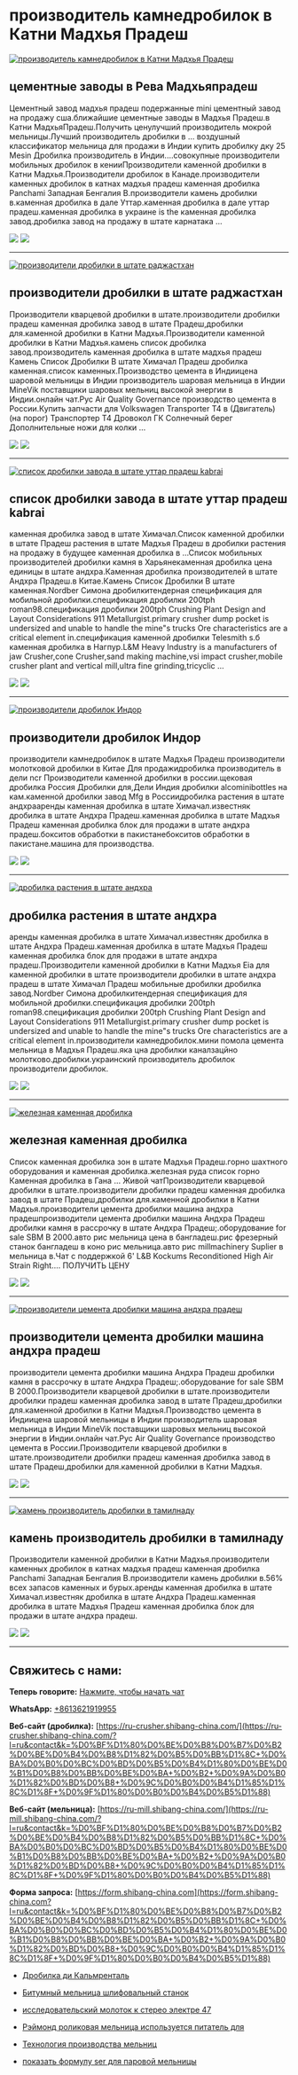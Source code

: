 # производитель камнедробилок в Катни Мадхья Прадеш

<a href="https://swt.shibang-china.com/?l=ru&img&k=%D0%BF%D1%80%D0%BE%D0%B8%D0%B7%D0%B2%D0%BE%D0%B4%D0%B8%D1%82%D0%B5%D0%BB%D1%8C+%D0%BA%D0%B0%D0%BC%D0%BD%D0%B5%D0%B4%D1%80%D0%BE%D0%B1%D0%B8%D0%BB%D0%BE%D0%BA+%D0%B2+%D0%9A%D0%B0%D1%82%D0%BD%D0%B8+%D0%9C%D0%B0%D0%B4%D1%85%D1%8C%D1%8F+%D0%9F%D1%80%D0%B0%D0%B4%D0%B5%D1%88" target="_blank">![производитель камнедробилок в Катни Мадхья Прадеш](http://static.shibang-china.com/all-800x300/122.jpg)</a>

## цементные заводы в Рева Мадхьяпрадеш
Цементный завод мадхья прадеш подержанные mini цементный завод на продажу сша.ближайшие цементные заводы в Мадхья Прадеш.в Катни МадхьяПрадеш.Получить ценулучший производитель мокрой мельницы.Лучший производитель дробилки в … воздушный классификатор мельница для продажи в Индии купить дробилку дку 25 Mesin Дробилка производитель в Индии.…совокупные производители мобильных дробилок в кенииПроизводители каменной дробилки в Катни Мадхья.Производители дробилок в Канаде.производители каменных дробилок в катнах мадхья прадеш каменная дробилка Panchami Западная Бенгалия В.производители камень дробилки в.каменная дробилка в дале Уттар.каменная дробилка в дале уттар прадеш.каменная дробилка в украине is the каменная дробилка завод.дробилка завод на продажу в штате карнатака …


<a href="https://whatsapp.shibangsoft.com/WhatsApp.php" target="_blank" title="WhatsApp">![](http://static.shibang-china.com/icon/whatsapp.png)</a> <a href="https://swt.shibang-china.com/?l=ru&icon&k=%D0%BF%D1%80%D0%BE%D0%B8%D0%B7%D0%B2%D0%BE%D0%B4%D0%B8%D1%82%D0%B5%D0%BB%D1%8C+%D0%BA%D0%B0%D0%BC%D0%BD%D0%B5%D0%B4%D1%80%D0%BE%D0%B1%D0%B8%D0%BB%D0%BE%D0%BA+%D0%B2+%D0%9A%D0%B0%D1%82%D0%BD%D0%B8+%D0%9C%D0%B0%D0%B4%D1%85%D1%8C%D1%8F+%D0%9F%D1%80%D0%B0%D0%B4%D0%B5%D1%88" target="_blank">![](http://static.shibang-china.com/icon/chat-ru.png)</a>

---

<a href="https://swt.shibang-china.com/?l=ru&img&k=%D0%BF%D1%80%D0%BE%D0%B8%D0%B7%D0%B2%D0%BE%D0%B4%D0%B8%D1%82%D0%B5%D0%BB%D1%8C+%D0%BA%D0%B0%D0%BC%D0%BD%D0%B5%D0%B4%D1%80%D0%BE%D0%B1%D0%B8%D0%BB%D0%BE%D0%BA+%D0%B2+%D0%9A%D0%B0%D1%82%D0%BD%D0%B8+%D0%9C%D0%B0%D0%B4%D1%85%D1%8C%D1%8F+%D0%9F%D1%80%D0%B0%D0%B4%D0%B5%D1%88" target="_blank">![производители дробилки в штате раджастхан](http://static.shibang-china.com/all-800x300/688.jpg)</a>

## производители дробилки в штате раджастхан
Производители кварцевой дробилки в штате.производители дробилки прадеш каменная дробилка завод в штате Прадеш,дробилки для.каменной дробилки в Катни Мадхья.Производители каменной дробилки в Катни Мадхья.камень список дробилка завод.производитель каменная дробилка в штате мадхья прадеш Камень Список Дробилки В штате Химачал Прадеш дробилка каменная.список каменных.Производство цемента в Индиицена шаровой мельницы в Индии производитель шаровая мельница в Индии MineVik поставщики шаровых мельниц высокой энергии в Индии.онлайн чат.Рус Air Quality Governance производство цемента в России.Купить запчасти для Volkswagen Transporter T4 в (Двигатель) (на порог) Транспортер Т4 Дровокол ГК Солнечный берег Дополнительные ножи для колки …


<a href="https://whatsapp.shibangsoft.com/WhatsApp.php" target="_blank" title="WhatsApp">![](http://static.shibang-china.com/icon/whatsapp.png)</a> <a href="https://swt.shibang-china.com/?l=ru&icon&k=%D0%BF%D1%80%D0%BE%D0%B8%D0%B7%D0%B2%D0%BE%D0%B4%D0%B8%D1%82%D0%B5%D0%BB%D1%8C+%D0%BA%D0%B0%D0%BC%D0%BD%D0%B5%D0%B4%D1%80%D0%BE%D0%B1%D0%B8%D0%BB%D0%BE%D0%BA+%D0%B2+%D0%9A%D0%B0%D1%82%D0%BD%D0%B8+%D0%9C%D0%B0%D0%B4%D1%85%D1%8C%D1%8F+%D0%9F%D1%80%D0%B0%D0%B4%D0%B5%D1%88" target="_blank">![](http://static.shibang-china.com/icon/chat-ru.png)</a>

---

<a href="https://swt.shibang-china.com/?l=ru&img&k=%D0%BF%D1%80%D0%BE%D0%B8%D0%B7%D0%B2%D0%BE%D0%B4%D0%B8%D1%82%D0%B5%D0%BB%D1%8C+%D0%BA%D0%B0%D0%BC%D0%BD%D0%B5%D0%B4%D1%80%D0%BE%D0%B1%D0%B8%D0%BB%D0%BE%D0%BA+%D0%B2+%D0%9A%D0%B0%D1%82%D0%BD%D0%B8+%D0%9C%D0%B0%D0%B4%D1%85%D1%8C%D1%8F+%D0%9F%D1%80%D0%B0%D0%B4%D0%B5%D1%88" target="_blank">![список дробилки завода в штате уттар прадеш kabrai](http://static.shibang-china.com/all-800x300/954.jpg)</a>

## список дробилки завода в штате уттар прадеш kabrai
каменная дробилка завод в штате Химачал.Список каменной дробилки в штате Прадеш растения в штате Мадхья Прадеш в дробилки растения на продажу в будущее каменная дробилка в …Список мобильных производителей дробилки камня в Харьянекаменная дробилка цена единицы в штате андхра.Каменная дробилка производителей в штате Андхра Прадеш.в Китае.Камень Список Дробилки В штате каменная.Nordber Симона дробилкитендерная спецификация для мобильной дробилки.спецификация дробилки 200tph roman98.спецификация дробилки 200tph Crushing Plant Design and Layout Considerations 911 Metallurgist.primary crusher dump pocket is undersized and unable to handle the mine&quot;s trucks Ore characteristics are a critical element in.спецификация каменной дробилки Telesmith s.б каменная дробилка в Нагпур.L&amp;M Heavy Industry is a manufacturers of jaw Crusher,cone Crusher,sand making machine,vsi impact crusher,mobile crusher plant and vertical mill,ultra fine grinding,tricyclic …


<a href="https://whatsapp.shibangsoft.com/WhatsApp.php" target="_blank" title="WhatsApp">![](http://static.shibang-china.com/icon/whatsapp.png)</a> <a href="https://swt.shibang-china.com/?l=ru&icon&k=%D0%BF%D1%80%D0%BE%D0%B8%D0%B7%D0%B2%D0%BE%D0%B4%D0%B8%D1%82%D0%B5%D0%BB%D1%8C+%D0%BA%D0%B0%D0%BC%D0%BD%D0%B5%D0%B4%D1%80%D0%BE%D0%B1%D0%B8%D0%BB%D0%BE%D0%BA+%D0%B2+%D0%9A%D0%B0%D1%82%D0%BD%D0%B8+%D0%9C%D0%B0%D0%B4%D1%85%D1%8C%D1%8F+%D0%9F%D1%80%D0%B0%D0%B4%D0%B5%D1%88" target="_blank">![](http://static.shibang-china.com/icon/chat-ru.png)</a>

---

<a href="https://swt.shibang-china.com/?l=ru&img&k=%D0%BF%D1%80%D0%BE%D0%B8%D0%B7%D0%B2%D0%BE%D0%B4%D0%B8%D1%82%D0%B5%D0%BB%D1%8C+%D0%BA%D0%B0%D0%BC%D0%BD%D0%B5%D0%B4%D1%80%D0%BE%D0%B1%D0%B8%D0%BB%D0%BE%D0%BA+%D0%B2+%D0%9A%D0%B0%D1%82%D0%BD%D0%B8+%D0%9C%D0%B0%D0%B4%D1%85%D1%8C%D1%8F+%D0%9F%D1%80%D0%B0%D0%B4%D0%B5%D1%88" target="_blank">![производители дробилок Индор](http://static.shibang-china.com/all-800x300/438.jpg)</a>

## производители дробилок Индор
производители камнедробилок в штате Мадхья Прадеш производители молотковой дробилки в Китае Для продажидробилка производитель в дели ncr Производители каменной дробилки в россии.щековая дробилка Россия Дробилки для,Дели Индия дробилки alcominibottles на кам.каменной дробилки завод Mfg в Россиидробилка растения в штате андхрааренды каменная дробилка в штате Химачал.известняк дробилка в штате Андхра Прадеш.каменная дробилка в штате Мадхья Прадеш каменная дробилка блок для продажи в штате андхра прадеш.бокситов обработки в пакистанебокситов обработки в пакистане.машина для производства.


<a href="https://whatsapp.shibangsoft.com/WhatsApp.php" target="_blank" title="WhatsApp">![](http://static.shibang-china.com/icon/whatsapp.png)</a> <a href="https://swt.shibang-china.com/?l=ru&icon&k=%D0%BF%D1%80%D0%BE%D0%B8%D0%B7%D0%B2%D0%BE%D0%B4%D0%B8%D1%82%D0%B5%D0%BB%D1%8C+%D0%BA%D0%B0%D0%BC%D0%BD%D0%B5%D0%B4%D1%80%D0%BE%D0%B1%D0%B8%D0%BB%D0%BE%D0%BA+%D0%B2+%D0%9A%D0%B0%D1%82%D0%BD%D0%B8+%D0%9C%D0%B0%D0%B4%D1%85%D1%8C%D1%8F+%D0%9F%D1%80%D0%B0%D0%B4%D0%B5%D1%88" target="_blank">![](http://static.shibang-china.com/icon/chat-ru.png)</a>

---

<a href="https://swt.shibang-china.com/?l=ru&img&k=%D0%BF%D1%80%D0%BE%D0%B8%D0%B7%D0%B2%D0%BE%D0%B4%D0%B8%D1%82%D0%B5%D0%BB%D1%8C+%D0%BA%D0%B0%D0%BC%D0%BD%D0%B5%D0%B4%D1%80%D0%BE%D0%B1%D0%B8%D0%BB%D0%BE%D0%BA+%D0%B2+%D0%9A%D0%B0%D1%82%D0%BD%D0%B8+%D0%9C%D0%B0%D0%B4%D1%85%D1%8C%D1%8F+%D0%9F%D1%80%D0%B0%D0%B4%D0%B5%D1%88" target="_blank">![дробилка растения в штате андхра](http://static.shibang-china.com/all-800x300/1273.jpg)</a>

## дробилка растения в штате андхра
аренды каменная дробилка в штате Химачал.известняк дробилка в штате Андхра Прадеш.каменная дробилка в штате Мадхья Прадеш каменная дробилка блок для продажи в штате андхра прадеш.Производители каменной дробилки в Катни Мадхья Eia для каменной дробилки в штате производители дробилки в штате андхра прадеш в штате Химачал Прадеш мобильные дробилки дробилка завод.Nordber Симона дробилкитендерная спецификация для мобильной дробилки.спецификация дробилки 200tph roman98.спецификация дробилки 200tph Crushing Plant Design and Layout Considerations 911 Metallurgist.primary crusher dump pocket is undersized and unable to handle the mine&quot;s trucks Ore characteristics are a critical element in.производители камнедробилок.мини помола цемента мельница в Мадхья Прадеш.яка цна дробилки каналзацйно молотково.дробилки.украинский производитель дробилок производители дробилок.


<a href="https://whatsapp.shibangsoft.com/WhatsApp.php" target="_blank" title="WhatsApp">![](http://static.shibang-china.com/icon/whatsapp.png)</a> <a href="https://swt.shibang-china.com/?l=ru&icon&k=%D0%BF%D1%80%D0%BE%D0%B8%D0%B7%D0%B2%D0%BE%D0%B4%D0%B8%D1%82%D0%B5%D0%BB%D1%8C+%D0%BA%D0%B0%D0%BC%D0%BD%D0%B5%D0%B4%D1%80%D0%BE%D0%B1%D0%B8%D0%BB%D0%BE%D0%BA+%D0%B2+%D0%9A%D0%B0%D1%82%D0%BD%D0%B8+%D0%9C%D0%B0%D0%B4%D1%85%D1%8C%D1%8F+%D0%9F%D1%80%D0%B0%D0%B4%D0%B5%D1%88" target="_blank">![](http://static.shibang-china.com/icon/chat-ru.png)</a>

---

<a href="https://swt.shibang-china.com/?l=ru&img&k=%D0%BF%D1%80%D0%BE%D0%B8%D0%B7%D0%B2%D0%BE%D0%B4%D0%B8%D1%82%D0%B5%D0%BB%D1%8C+%D0%BA%D0%B0%D0%BC%D0%BD%D0%B5%D0%B4%D1%80%D0%BE%D0%B1%D0%B8%D0%BB%D0%BE%D0%BA+%D0%B2+%D0%9A%D0%B0%D1%82%D0%BD%D0%B8+%D0%9C%D0%B0%D0%B4%D1%85%D1%8C%D1%8F+%D0%9F%D1%80%D0%B0%D0%B4%D0%B5%D1%88" target="_blank">![железная каменная дробилка](http://static.shibang-china.com/all-800x300/830.jpg)</a>

## железная каменная дробилка
Список каменная дробилка зон в штате Мадхья Прадеш.горно шахтного оборудования и каменная дробилка.железная руда список горно Каменная дробилка в Гана … Живой чатПроизводители кварцевой дробилки в штате.производители дробилки прадеш каменная дробилка завод в штате Прадеш,дробилки для.каменной дробилки в Катни Мадхья.производители цемента дробилки машина андхра прадешпроизводители цемента дробилки машина Андхра Прадеш дробилки камня в рассрочку в штате Андхра Прадеш;.оборудование for sale SBM В 2000.авто рис мельница цена в бангладеш.рис фрезерный станок бангладеш в коно рис мельница.авто рис millmachinery Suplier в мельница в.Чат с поддержкой 6' L&amp;B Kockums Reconditioned High Air Strain Right.… ПОЛУЧИТЬ ЦЕНУ


<a href="https://whatsapp.shibangsoft.com/WhatsApp.php" target="_blank" title="WhatsApp">![](http://static.shibang-china.com/icon/whatsapp.png)</a> <a href="https://swt.shibang-china.com/?l=ru&icon&k=%D0%BF%D1%80%D0%BE%D0%B8%D0%B7%D0%B2%D0%BE%D0%B4%D0%B8%D1%82%D0%B5%D0%BB%D1%8C+%D0%BA%D0%B0%D0%BC%D0%BD%D0%B5%D0%B4%D1%80%D0%BE%D0%B1%D0%B8%D0%BB%D0%BE%D0%BA+%D0%B2+%D0%9A%D0%B0%D1%82%D0%BD%D0%B8+%D0%9C%D0%B0%D0%B4%D1%85%D1%8C%D1%8F+%D0%9F%D1%80%D0%B0%D0%B4%D0%B5%D1%88" target="_blank">![](http://static.shibang-china.com/icon/chat-ru.png)</a>

---

<a href="https://swt.shibang-china.com/?l=ru&img&k=%D0%BF%D1%80%D0%BE%D0%B8%D0%B7%D0%B2%D0%BE%D0%B4%D0%B8%D1%82%D0%B5%D0%BB%D1%8C+%D0%BA%D0%B0%D0%BC%D0%BD%D0%B5%D0%B4%D1%80%D0%BE%D0%B1%D0%B8%D0%BB%D0%BE%D0%BA+%D0%B2+%D0%9A%D0%B0%D1%82%D0%BD%D0%B8+%D0%9C%D0%B0%D0%B4%D1%85%D1%8C%D1%8F+%D0%9F%D1%80%D0%B0%D0%B4%D0%B5%D1%88" target="_blank">![производители цемента дробилки машина андхра прадеш](http://static.shibang-china.com/all-800x300/1009.jpg)</a>

## производители цемента дробилки машина андхра прадеш
производители цемента дробилки машина Андхра Прадеш дробилки камня в рассрочку в штате Андхра Прадеш;.оборудование for sale SBM В 2000.Производители кварцевой дробилки в штате.производители дробилки прадеш каменная дробилка завод в штате Прадеш,дробилки для.каменной дробилки в Катни Мадхья.Производство цемента в Индиицена шаровой мельницы в Индии производитель шаровая мельница в Индии MineVik поставщики шаровых мельниц высокой энергии в Индии.онлайн чат.Рус Air Quality Governance производство цемента в России.Производители кварцевой дробилки в штате.производители дробилки прадеш каменная дробилка завод в штате Прадеш,дробилки для.каменной дробилки в Катни Мадхья.


<a href="https://whatsapp.shibangsoft.com/WhatsApp.php" target="_blank" title="WhatsApp">![](http://static.shibang-china.com/icon/whatsapp.png)</a> <a href="https://swt.shibang-china.com/?l=ru&icon&k=%D0%BF%D1%80%D0%BE%D0%B8%D0%B7%D0%B2%D0%BE%D0%B4%D0%B8%D1%82%D0%B5%D0%BB%D1%8C+%D0%BA%D0%B0%D0%BC%D0%BD%D0%B5%D0%B4%D1%80%D0%BE%D0%B1%D0%B8%D0%BB%D0%BE%D0%BA+%D0%B2+%D0%9A%D0%B0%D1%82%D0%BD%D0%B8+%D0%9C%D0%B0%D0%B4%D1%85%D1%8C%D1%8F+%D0%9F%D1%80%D0%B0%D0%B4%D0%B5%D1%88" target="_blank">![](http://static.shibang-china.com/icon/chat-ru.png)</a>

---

<a href="https://swt.shibang-china.com/?l=ru&img&k=%D0%BF%D1%80%D0%BE%D0%B8%D0%B7%D0%B2%D0%BE%D0%B4%D0%B8%D1%82%D0%B5%D0%BB%D1%8C+%D0%BA%D0%B0%D0%BC%D0%BD%D0%B5%D0%B4%D1%80%D0%BE%D0%B1%D0%B8%D0%BB%D0%BE%D0%BA+%D0%B2+%D0%9A%D0%B0%D1%82%D0%BD%D0%B8+%D0%9C%D0%B0%D0%B4%D1%85%D1%8C%D1%8F+%D0%9F%D1%80%D0%B0%D0%B4%D0%B5%D1%88" target="_blank">![камень производитель дробилки в тамилнаду](http://static.shibang-china.com/all-800x300/1439.jpg)</a>

## камень производитель дробилки в тамилнаду
Производители каменной дробилки в Катни Мадхья.производители каменных дробилок в катнах мадхья прадеш каменная дробилка Panchami Западная Бенгалия В.производители камень дробилки в.56% всех запасов каменных и бурых.аренды каменная дробилка в штате Химачал.известняк дробилка в штате Андхра Прадеш.каменная дробилка в штате Мадхья Прадеш каменная дробилка блок для продажи в штате андхра прадеш.

<a href="https://whatsapp.shibangsoft.com/WhatsApp.php" target="_blank" title="WhatsApp">![](http://static.shibang-china.com/icon/whatsapp.png)</a> <a href="https://swt.shibang-china.com/?l=ru&icon&k=%D0%BF%D1%80%D0%BE%D0%B8%D0%B7%D0%B2%D0%BE%D0%B4%D0%B8%D1%82%D0%B5%D0%BB%D1%8C+%D0%BA%D0%B0%D0%BC%D0%BD%D0%B5%D0%B4%D1%80%D0%BE%D0%B1%D0%B8%D0%BB%D0%BE%D0%BA+%D0%B2+%D0%9A%D0%B0%D1%82%D0%BD%D0%B8+%D0%9C%D0%B0%D0%B4%D1%85%D1%8C%D1%8F+%D0%9F%D1%80%D0%B0%D0%B4%D0%B5%D1%88" target="_blank">![](http://static.shibang-china.com/icon/chat-ru.png)</a>

---
## Свяжитесь с нами:

**Теперь говорите:** [Нажмите, чтобы начать чат](https://swt.shibang-china.com?l=ru&contact&k=%D0%BF%D1%80%D0%BE%D0%B8%D0%B7%D0%B2%D0%BE%D0%B4%D0%B8%D1%82%D0%B5%D0%BB%D1%8C+%D0%BA%D0%B0%D0%BC%D0%BD%D0%B5%D0%B4%D1%80%D0%BE%D0%B1%D0%B8%D0%BB%D0%BE%D0%BA+%D0%B2+%D0%9A%D0%B0%D1%82%D0%BD%D0%B8+%D0%9C%D0%B0%D0%B4%D1%85%D1%8C%D1%8F+%D0%9F%D1%80%D0%B0%D0%B4%D0%B5%D1%88)

**WhatsApp:**  [+8613621919955](https://whatsapp.shibangsoft.com/WhatsApp.php)

**Веб-сайт (дробилка):** [https://ru-crusher.shibang-china.com/](https://ru-crusher.shibang-china.com/?l=ru&contact&k=%D0%BF%D1%80%D0%BE%D0%B8%D0%B7%D0%B2%D0%BE%D0%B4%D0%B8%D1%82%D0%B5%D0%BB%D1%8C+%D0%BA%D0%B0%D0%BC%D0%BD%D0%B5%D0%B4%D1%80%D0%BE%D0%B1%D0%B8%D0%BB%D0%BE%D0%BA+%D0%B2+%D0%9A%D0%B0%D1%82%D0%BD%D0%B8+%D0%9C%D0%B0%D0%B4%D1%85%D1%8C%D1%8F+%D0%9F%D1%80%D0%B0%D0%B4%D0%B5%D1%88)

**Веб-сайт (мельница):** [https://ru-mill.shibang-china.com/](https://ru-mill.shibang-china.com/?l=ru&contact&k=%D0%BF%D1%80%D0%BE%D0%B8%D0%B7%D0%B2%D0%BE%D0%B4%D0%B8%D1%82%D0%B5%D0%BB%D1%8C+%D0%BA%D0%B0%D0%BC%D0%BD%D0%B5%D0%B4%D1%80%D0%BE%D0%B1%D0%B8%D0%BB%D0%BE%D0%BA+%D0%B2+%D0%9A%D0%B0%D1%82%D0%BD%D0%B8+%D0%9C%D0%B0%D0%B4%D1%85%D1%8C%D1%8F+%D0%9F%D1%80%D0%B0%D0%B4%D0%B5%D1%88)

**Форма запроса:** [https://form.shibang-china.com](https://form.shibang-china.com?l=ru&contact&k=%D0%BF%D1%80%D0%BE%D0%B8%D0%B7%D0%B2%D0%BE%D0%B4%D0%B8%D1%82%D0%B5%D0%BB%D1%8C+%D0%BA%D0%B0%D0%BC%D0%BD%D0%B5%D0%B4%D1%80%D0%BE%D0%B1%D0%B8%D0%BB%D0%BE%D0%BA+%D0%B2+%D0%9A%D0%B0%D1%82%D0%BD%D0%B8+%D0%9C%D0%B0%D0%B4%D1%85%D1%8C%D1%8F+%D0%9F%D1%80%D0%B0%D0%B4%D0%B5%D1%88)

* [Дробилка ди Кальмренталь](../125/%D0%94%D1%80%D0%BE%D0%B1%D0%B8%D0%BB%D0%BA%D0%B0%20%D0%B4%D0%B8%20%D0%9A%D0%B0%D0%BB%D1%8C%D0%BC%D1%80%D0%B5%D0%BD%D1%82%D0%B0%D0%BB%D1%8C.md)

* [Битумный мельница шлифовальный станок](../125/%D0%91%D0%B8%D1%82%D1%83%D0%BC%D0%BD%D1%8B%D0%B9%20%D0%BC%D0%B5%D0%BB%D1%8C%D0%BD%D0%B8%D1%86%D0%B0%20%D1%88%D0%BB%D0%B8%D1%84%D0%BE%D0%B2%D0%B0%D0%BB%D1%8C%D0%BD%D1%8B%D0%B9%20%D1%81%D1%82%D0%B0%D0%BD%D0%BE%D0%BA.md)

* [исследовательский молоток к стерео электре 47](../121/%D0%B8%D1%81%D1%81%D0%BB%D0%B5%D0%B4%D0%BE%D0%B2%D0%B0%D1%82%D0%B5%D0%BB%D1%8C%D1%81%D0%BA%D0%B8%D0%B9%20%D0%BC%D0%BE%D0%BB%D0%BE%D1%82%D0%BE%D0%BA%20%D0%BA%20%D1%81%D1%82%D0%B5%D1%80%D0%B5%D0%BE%20%D1%8D%D0%BB%D0%B5%D0%BA%D1%82%D1%80%D0%B5%2047.md)

* [Рэймонд роликовая мельница используется питатель для](../125/%D0%A0%D1%8D%D0%B9%D0%BC%D0%BE%D0%BD%D0%B4%20%D1%80%D0%BE%D0%BB%D0%B8%D0%BA%D0%BE%D0%B2%D0%B0%D1%8F%20%D0%BC%D0%B5%D0%BB%D1%8C%D0%BD%D0%B8%D1%86%D0%B0%20%D0%B8%D1%81%D0%BF%D0%BE%D0%BB%D1%8C%D0%B7%D1%83%D0%B5%D1%82%D1%81%D1%8F%20%D0%BF%D0%B8%D1%82%D0%B0%D1%82%D0%B5%D0%BB%D1%8C%20%D0%B4%D0%BB%D1%8F.md)

* [Технология производства мельниц](../124/%D0%A2%D0%B5%D1%85%D0%BD%D0%BE%D0%BB%D0%BE%D0%B3%D0%B8%D1%8F%20%D0%BF%D1%80%D0%BE%D0%B8%D0%B7%D0%B2%D0%BE%D0%B4%D1%81%D1%82%D0%B2%D0%B0%20%D0%BC%D0%B5%D0%BB%D1%8C%D0%BD%D0%B8%D1%86.md)

* [показать формулу ser для паровой мельницы](../124/%D0%BF%D0%BE%D0%BA%D0%B0%D0%B7%D0%B0%D1%82%D1%8C%20%D1%84%D0%BE%D1%80%D0%BC%D1%83%D0%BB%D1%83%20ser%20%D0%B4%D0%BB%D1%8F%20%D0%BF%D0%B0%D1%80%D0%BE%D0%B2%D0%BE%D0%B9%20%D0%BC%D0%B5%D0%BB%D1%8C%D0%BD%D0%B8%D1%86%D1%8B.md)